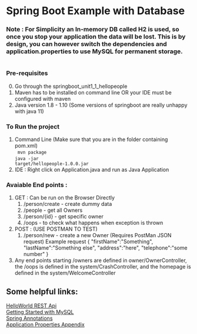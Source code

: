 # Spring Boot Example with Database

### Note : For Simplicity an In-memory DB called H2 is used, so once you stop your application the data will be lost. This is by design, you can however switch the dependencies and application.properties to use MySQL for permanent storage.
#

### Pre-requisites

0. Go through the springboot_unit1_1_hellopeople
1. Maven has to be installed on command line OR your IDE must be configured with maven
2. Java version 1.8 - 1.10 (Some versions of springboot are really unhappy with java 11)

### To Run the project 
1. Command Line (Make sure that you are in the folder containing pom.xml)</br>
<code> mvn package</code></br>
<code>java -jar target/hellopeople-1.0.0.jar</code>
2. IDE : Right click on Application.java and run as Java Application

### Avaiable End points : 
1. GET : Can be run on the Browser Directly
    1. /person/create - create dummy data
    2. /people - get all Owners 
    3. /person/{id} - get specific owner
    4. /oops - to check what happens when exception is thrown  
2. POST :  (USE POSTMAN TO TEST)
    1. /person/new - create a new Owner (Requires PostMan JSON request) Example request { "firstName":"Something", "lastName":"Something else", "address":"here", "telephone":"some number" } </br>
6. Any end points starting /owners are defined in owner/OwnerController, the /oops is defined in the system/CrashController, and the homepage is defined in the system/WelcomeController

## Some helpful links:
[HelloWorld REST Api](https://spring.io/guides/gs/rest-service/)   
[Getting Started with MySQL](https://spring.io/guides/gs/accessing-data-mysql/)   
[Spring Annotations](https://docs.spring.io/spring-boot/docs/current/reference/htmlsingle/)   
[Application Properties Appendix](https://docs.spring.io/spring-boot/docs/current/reference/html/common-application-properties.html)   

